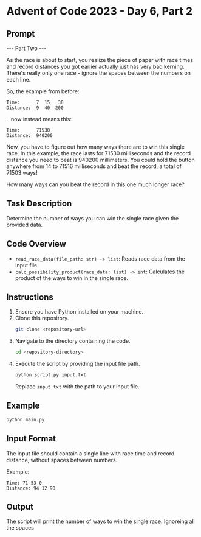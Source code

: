 # Advent of Code 2023 - Day 6, Part 2

## Prompt

--- Part Two ---

As the race is about to start, you realize the piece of paper with race times and record distances you got earlier actually just has very bad kerning. There's really only one race - ignore the spaces between the numbers on each line.

So, the example from before:

```
Time:      7  15   30
Distance:  9  40  200
```
...now instead means this:

```
Time:      71530
Distance:  940200
```

Now, you have to figure out how many ways there are to win this single race. In this example, the race lasts for 71530 milliseconds and the record distance you need to beat is 940200 millimeters. You could hold the button anywhere from 14 to 71516 milliseconds and beat the record, a total of 71503 ways!

How many ways can you beat the record in this one much longer race?


## Task Description
Determine the number of ways you can win the single race given the provided data.

## Code Overview
- `read_race_data(file_path: str) -> list`: Reads race data from the input file.
- `calc_possibility_product(race_data: list) -> int`: Calculates the product of the ways to win in the single race.

## Instructions
1. Ensure you have Python installed on your machine.
2. Clone this repository.
   ```bash
   git clone <repository-url>
   ```
3. Navigate to the directory containing the code.
   ```bash
   cd <repository-directory>
   ```
4. Execute the script by providing the input file path.
   ```bash
   python script.py input.txt
   ```
   Replace `input.txt` with the path to your input file.

## Example
```bash
python main.py
```

## Input Format
The input file should contain a single line with race time and record distance, without spaces between numbers.

Example:
```
Time: 71 53 0
Distance: 94 12 90
```

## Output
The script will print the number of ways to win the single race. Ignoreing all the spaces

